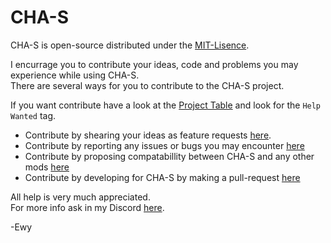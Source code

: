 # CHA-S #

CHA-S is open-source distributed under the [MIT-Lisence](https://github.com/EwyBoy/CHA-S/blob/master/LICENSE.md).

I encurrage you to contribute your ideas, code and problems you may experience while using CHA-S.  
There are several ways for you to contribute to the CHA-S project.  
  
If you want contribute have a look at the [Project Table](https://github.com/EwyBoy/CHA-S/projects/1?fullscreen=true) and look for the `Help Wanted` tag.

* Contribute by shearing your ideas as feature requests [here](https://github.com/EwyBoy/CHA-S/issues/new?assignees=EwyBoy&labels=Compatibility+Request&template=compatibility-request.md&title=%5BCompatibility%5D+MOD-NAME).
* Contribute by reporting any issues or bugs you may encounter [here](https://github.com/EwyBoy/CHA-S/issues/new?assignees=EwyBoy&labels=bug&template=bug_report.md&title=%5BBug%5D+Relevant+title+here)
* Contribute by proposing compatabillity between CHA-S and any other mods [here](https://github.com/EwyBoy/CHA-S/issues/new?assignees=EwyBoy&labels=Compatibility+Request&template=compatibility-request.md&title=%5BCompatibility%5D+MOD-NAME)
* Contribute by developing for CHA-S by making a pull-request [here](https://github.com/EwyBoy/CHA-S/pulls)

All help is very much appreciated.  
For more info ask in my Discord [here](https://discord.gg/Y3FFUCn76p).
  
-Ewy
